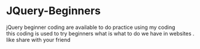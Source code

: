 # JQuery-Beginners
jQuery beginner coding are available to do practice using my coding  
this coding is used to try beginners what is what to do we have in websites .
like share with your friend 
